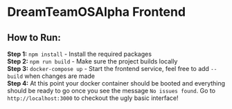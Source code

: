 # DreamTeamOSAlpha Frontend

## How to Run:

**Step 1:**
`npm install` - Install the required packages\
**Step 2:**
`npm run build` - Make sure the project builds locally\
**Step 3:**
`docker-compose up` - Start the frontend service, feel free to add `--build` when changes are made\
**Step 4:**
At this point your docker container should be booted and everything should be ready to go once you see the message `No issues found`. Go to `http://localhost:3000` to checkout the ugly basic interface!
